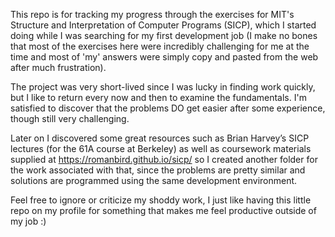 This repo is for tracking my progress through the exercises for MIT's Structure and Interpretation of Computer Programs (SICP), which I started doing
while I was searching for my first development job (I make no bones that most of the exercises here were incredibly challenging for me at the time 
and most of 'my' answers were simply copy and pasted from the web after much frustration).

The project was very short-lived since I was lucky in finding work quickly, but I like to return every now and then to examine the fundamentals. I'm satisfied to discover
that the problems DO get easier after some experience, though still very challenging.

Later on I discovered some great resources such as Brian Harvey’s SICP lectures (for the 61A course at Berkeley) as well as coursework materials supplied at https://romanbird.github.io/sicp/
so I created another folder for the work associated with that, since the problems are pretty similar and solutions are programmed using the same development environment.

Feel free to ignore or criticize my shoddy work, I just like having this little repo on my profile for something that makes me feel productive outside of my job :)
